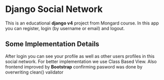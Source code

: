# Django Social Network

This is an educational **django v4**  project from Mongard course.
In this app you can register, login (by username or email)  and logout.

## Some Implementation Details
After login you can see your profile as well as other users profiles in this social network.
For better implementation we use Class Based View.
Also frontend improved by **Bootstrap**
confirming pasword was done by overwriting clean() validator

